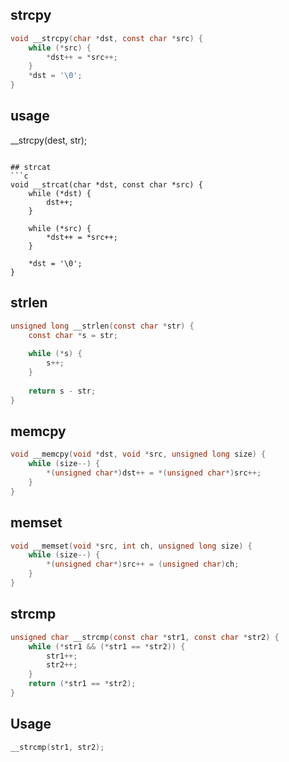 ## strcpy

```c
void __strcpy(char *dst, const char *src) {
	while (*src) {
		*dst++ = *src++;
	}
	*dst = '\0';
}
```

## usage 
__strcpy(dest, str);
```

## strcat
```c
void __strcat(char *dst, const char *src) {
	while (*dst) {
		dst++;
	}
	
	while (*src) {
		*dst++ = *src++;
	}
	
	*dst = '\0';
}
```

## strlen

```c
unsigned long __strlen(const char *str) {
	const char *s = str;
	
	while (*s) {
		s++;
	}
	
	return s - str;
}
```

## memcpy
```c
void __memcpy(void *dst, void *src, unsigned long size) {
	while (size--) {
		*(unsigned char*)dst++ = *(unsigned char*)src++;
	}
}
```

## memset
```c
void __memset(void *src, int ch, unsigned long size) {
	while (size--) {
		*(unsigned char*)src++ = (unsigned char)ch;
	}
}
```

## strcmp
```c
unsigned char __strcmp(const char *str1, const char *str2) {
    while (*str1 && (*str1 == *str2)) {
        str1++;
        str2++;
    }
    return (*str1 == *str2);
}
```

## Usage 
```c
__strcmp(str1, str2);
```
